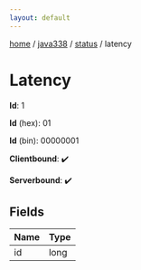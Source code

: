 ```yaml
---
layout: default
---
```


[home](/)  /  [java338](/protocol/java338)  /  [status](/protocol/java338/status)  /  latency

# Latency

**Id**: 1

**Id** (hex): 01

**Id** (bin): 00000001

**Clientbound**: ✔️

**Serverbound**: ✔️

## Fields

Name | Type
---|---
id | long
